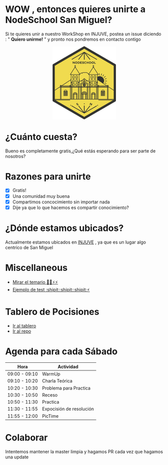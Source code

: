 # WOW , entonces quieres unirte a NodeSchool San Miguel?
Si te quieres unir a nuestro WorkShop en INJUVE, postea un issue diciendo : " __Quiero unirme!__ " y pronto nos pondremos en contacto contigo


<img src="./logo.svg" style="display: block; max-width: 40%; min-width: 12rem; margin: 0 auto">

# ¿Cuánto cuesta?
Bueno es completamente gratis,¿Qué estás esperando para ser parte de nosotros?

# Razones para unirte
- [x] Gratis!
- [x] Una comunidad muy buena
- [x] Compartimos concocimiento sin importar nada
- [x] Dije ya que lo que hacemos es compartir conocimiento?

# ¿Dónde estamos ubicados?
Actualmente estamos ubicados en [INJUVE](https://www.google.com/maps/place/Injuve+Swimming+Pool/@13.4805052,-88.1763071,17z/data=!3m1!4b1!4m5!3m4!1s0x8f7b2a7a14f8d5c3:0x385d67c125f3654!8m2!3d13.4805052!4d-88.1741184)
, ya que es un lugar algo centrico de San Miguel

# Miscellaneous
- [Mirar el temario :tada::tada::zap::zap:](temario.md)
- [Ejemplo de test :shipit::shipit::shipit::zap:](tests.md)

# Tablero de Pocisiones
- [Ir al tablero](https://rank-board.herokuapp.com/)
- [Ir al repo](https://github.com/D3Portillo/nodeschoolsm-ranking)

# Agenda para cada Sábado

| Hora | Actividad |
|-|-|
| 09:00 - 09:10| WarmUp|
| 09:10 - 10:20| Charla Teórica|
| 10:20 - 10:30| Problema para Practica|
| 10:30 - 10:50| Receso|
| 10:50 - 11:30| Practica
| 11:30 - 11:55| Expocisión de resolución|
| 11:55 - 12:00| PicTime|

# Colaborar
Intentemos mantener la master limpia y hagamos PR cada vez que hagamos una update

